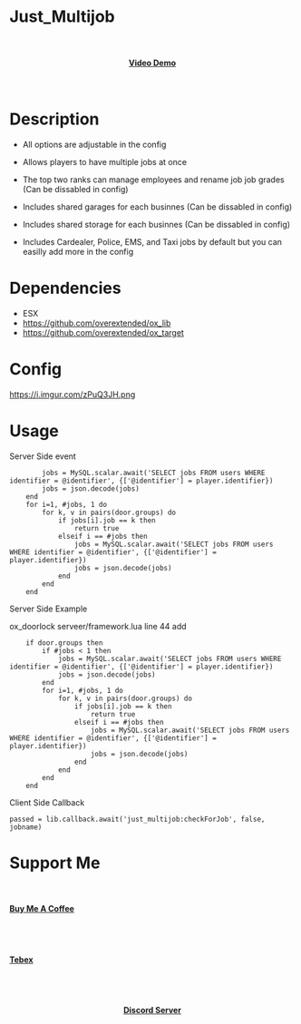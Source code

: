 # Just_Multijob
<br><div><h4 align='center'><a href='https://youtu.be/5Ebm4gBbUr0'>Video Demo</a></h4></div><br>
# Description

* All options are adjustable in the config

* Allows players to have multiple jobs at once 
* The top two ranks can manage employees and rename job job grades (Can be dissabled in config)
* Includes shared garages for each businnes (Can be dissabled in config)
* Includes shared storage for each businnes (Can be dissabled in config)
* Includes Cardealer, Police, EMS, and Taxi jobs by default but you can easilly add more in the config
# Dependencies

- ESX 
- https://github.com/overextended/ox_lib  
- https://github.com/overextended/ox_target

# Config
https://i.imgur.com/zPuQ3JH.png

# Usage

Server Side event

``` if #jobs < 1 then
        jobs = MySQL.scalar.await('SELECT jobs FROM users WHERE identifier = @identifier', {['@identifier'] = player.identifier})
        jobs = json.decode(jobs)
    end
    for i=1, #jobs, 1 do
        for k, v in pairs(door.groups) do
            if jobs[i].job == k then
                return true
            elseif i == #jobs then
                jobs = MySQL.scalar.await('SELECT jobs FROM users WHERE identifier = @identifier', {['@identifier'] = player.identifier})
                jobs = json.decode(jobs)
            end
        end
    end
```
Server Side Example

ox_doorlock serveer/framework.lua line 44 add
```
	if door.groups then
		if #jobs < 1 then
			jobs = MySQL.scalar.await('SELECT jobs FROM users WHERE identifier = @identifier', {['@identifier'] = player.identifier})
			jobs = json.decode(jobs)
		end
		for i=1, #jobs, 1 do
			for k, v in pairs(door.groups) do
				if jobs[i].job == k then
					return true
				elseif i == #jobs then
					jobs = MySQL.scalar.await('SELECT jobs FROM users WHERE identifier = @identifier', {['@identifier'] = player.identifier})
					jobs = json.decode(jobs)
				end
			end
		end
	end
```

Client Side Callback

```passed = lib.callback.await('just_multijob:checkForJob', false, jobname)```


# Support Me
<br><div><h4 align='left'><a href='https://www.buymeacoffee.com/ZiggyJoJo'>Buy Me A Coffee</a></h4></div><br>
<br><div><h4 align='left'><a href='https://ziggys-scripts.tebex.io'>Tebex</a></h4></div><br>
<br><div><h4 align='center'><a href='https://discord.gg/AWxBT49HR5'>Discord Server</a></h4></div><br>
